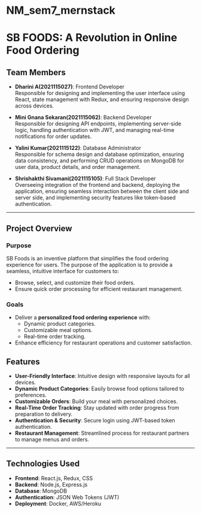# NM_sem7_mernstack
# SB FOODS: A Revolution in Online Food Ordering

## **Team Members**
- **Dharini A(2021115027)**: Frontend Developer  
  Responsible for designing and implementing the user interface using React, state management with Redux, and ensuring responsive design across devices.

- **Mini Gnana Sekaran(2021115062)**: Backend Developer  
  Responsible for designing API endpoints, implementing server-side logic, handling authentication with JWT, and managing real-time notifications for order updates.

- **Yalini Kumar(2021115122)**: Database Administrator  
  Responsible for schema design and database optimization, ensuring data consistency, and performing CRUD operations on MongoDB for user data, product details, and order management.

- **Shrishakthi Sivamani(2021115105)**: Full Stack Developer  
  Overseeing integration of the frontend and backend, deploying the application, ensuring seamless interaction between the client side and server side, and implementing security features like token-based authentication.

---

## **Project Overview**

### **Purpose**
SB Foods is an inventive platform that simplifies the food ordering experience for users. The purpose of the application is to provide a seamless, intuitive interface for customers to:
- Browse, select, and customize their food orders.
- Ensure quick order processing for efficient restaurant management.

### **Goals**
- Deliver a **personalized food ordering experience** with:
  - Dynamic product categories.
  - Customizable meal options.
  - Real-time order tracking.
- Enhance efficiency for restaurant operations and customer satisfaction.


## **Features**
- **User-Friendly Interface**: Intuitive design with responsive layouts for all devices.
- **Dynamic Product Categories**: Easily browse food options tailored to preferences.
- **Customizable Orders**: Build your meal with personalized choices.
- **Real-Time Order Tracking**: Stay updated with order progress from preparation to delivery.
- **Authentication & Security**: Secure login using JWT-based token authentication.
- **Restaurant Management**: Streamlined process for restaurant partners to manage menus and orders.

---

## **Technologies Used**
- **Frontend**: React.js, Redux, CSS
- **Backend**: Node.js, Express.js
- **Database**: MongoDB
- **Authentication**: JSON Web Tokens (JWT)
- **Deployment**: Docker, AWS/Heroku
